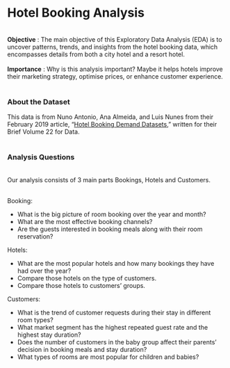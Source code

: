 # Hotel Booking Analysis
 <br/> __Objective__ : The main objective of this Exploratory Data Analysis (EDA) is to uncover patterns, trends, and insights from the hotel booking data, which encompasses details from both a city hotel and a resort hotel.<br/> <br/> **Importance** : Why is this analysis important? Maybe it helps hotels improve their marketing strategy, optimise prices, or enhance customer experience.
 <br/>
  <br/>
### About the Dataset

This data is from Nuno Antonio, Ana Almeida, and Luis Nunes from their February 2019 article, “[Hotel Booking Demand Datasets](https://www.sciencedirect.com/science/article/pii/S2352340918315191),” written for their Brief Volume 22 for Data.<br/><br/>
### Analysis Questions

 <br/>
Our analysis consists of 3 main parts Bookings, Hotels and Customers. <br/> <br/>

Booking:
+ What is the big picture of room booking over the year and month?
+  What are the most effective booking channels?
+   Are the guests interested in booking meals along with their room reservation?

Hotels:

- What are the most popular hotels and how many bookings they have had over the year?
- Compare those hotels on the type of customers.
- Compare those hotels to customers’ groups.

Customers:

* What is the trend of customer requests during their stay in different room types?
* What market segment has the highest repeated guest rate and the highest stay duration?
* Does the number of customers in the baby group affect their parents’ decision in booking meals and stay duration?
* What types of rooms are most popular for children and babies?

